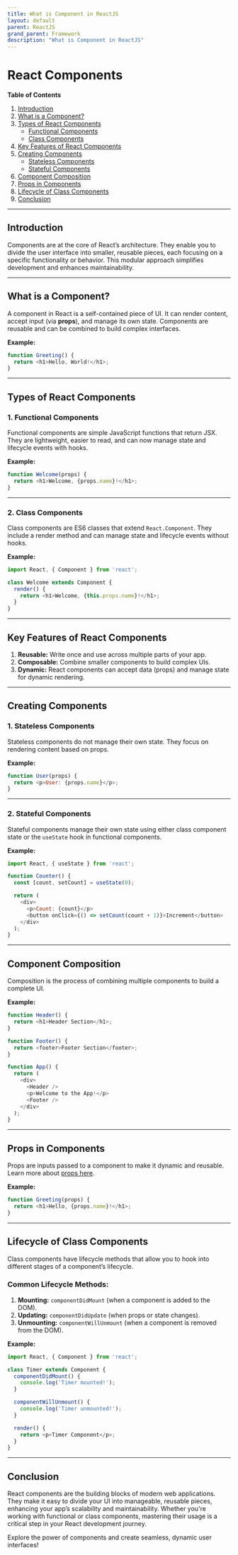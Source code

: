 ```yaml
---
title: What is Component in ReactJS
layout: default
parent: ReactJS
grand_parent: Framework
description: "What is Component in ReactJS"
---
```


# React Components

**Table of Contents**
1. [Introduction](#introduction)
2. [What is a Component?](#what-is-a-component)
3. [Types of React Components](#types-of-react-components)
    - [Functional Components](#1-functional-components)
    - [Class Components](#2-class-components)
4. [Key Features of React Components](#key-features-of-react-components)
5. [Creating Components](#creating-components)
    - [Stateless Components](#1-stateless-components)
    - [Stateful Components](#2-stateful-components)
6. [Component Composition](#component-composition)
7. [Props in Components](#props-in-components)
8. [Lifecycle of Class Components](#lifecycle-of-class-components)
9. [Conclusion](#conclusion)

---

## Introduction
Components are at the core of React’s architecture. They enable you to divide the user interface into smaller, reusable pieces, each focusing on a specific functionality or behavior. This modular approach simplifies development and enhances maintainability.

---

## What is a Component?
A component in React is a self-contained piece of UI. It can render content, accept input (via **props**), and manage its own state. Components are reusable and can be combined to build complex interfaces.

**Example:**
```javascript
function Greeting() {
  return <h1>Hello, World!</h1>;
}
```

---

## Types of React Components

### 1. Functional Components
Functional components are simple JavaScript functions that return JSX. They are lightweight, easier to read, and can now manage state and lifecycle events with hooks.

**Example:**
```javascript
function Welcome(props) {
  return <h1>Welcome, {props.name}!</h1>;
}
```

---

### 2. Class Components
Class components are ES6 classes that extend `React.Component`. They include a render method and can manage state and lifecycle events without hooks.

**Example:**
```javascript
import React, { Component } from 'react';

class Welcome extends Component {
  render() {
    return <h1>Welcome, {this.props.name}!</h1>;
  }
}
```

---

## Key Features of React Components
1. **Reusable:** Write once and use across multiple parts of your app.
2. **Composable:** Combine smaller components to build complex UIs.
3. **Dynamic:** React components can accept data (props) and manage state for dynamic rendering.

---

## Creating Components

### 1. Stateless Components
Stateless components do not manage their own state. They focus on rendering content based on props.

**Example:**
```javascript
function User(props) {
  return <p>User: {props.name}</p>;
}
```

---

### 2. Stateful Components
Stateful components manage their own state using either class component state or the `useState` hook in functional components.

**Example:**
```javascript
import React, { useState } from 'react';

function Counter() {
  const [count, setCount] = useState(0);

  return (
    <div>
      <p>Count: {count}</p>
      <button onClick={() => setCount(count + 1)}>Increment</button>
    </div>
  );
}
```

---

## Component Composition
Composition is the process of combining multiple components to build a complete UI.

**Example:**
```javascript
function Header() {
  return <h1>Header Section</h1>;
}

function Footer() {
  return <footer>Footer Section</footer>;
}

function App() {
  return (
    <div>
      <Header />
      <p>Welcome to the App!</p>
      <Footer />
    </div>
  );
}
```

---

## Props in Components
Props are inputs passed to a component to make it dynamic and reusable. Learn more about [props here](#props-in-react).

**Example:**
```javascript
function Greeting(props) {
  return <h1>Hello, {props.name}!</h1>;
}
```

---

## Lifecycle of Class Components
Class components have lifecycle methods that allow you to hook into different stages of a component’s lifecycle.

### Common Lifecycle Methods:
1. **Mounting:** `componentDidMount` (when a component is added to the DOM).
2. **Updating:** `componentDidUpdate` (when props or state changes).
3. **Unmounting:** `componentWillUnmount` (when a component is removed from the DOM).

**Example:**
```javascript
import React, { Component } from 'react';

class Timer extends Component {
  componentDidMount() {
    console.log('Timer mounted!');
  }

  componentWillUnmount() {
    console.log('Timer unmounted!');
  }

  render() {
    return <p>Timer Component</p>;
  }
}
```

---

## Conclusion
React components are the building blocks of modern web applications. They make it easy to divide your UI into manageable, reusable pieces, enhancing your app’s scalability and maintainability. Whether you're working with functional or class components, mastering their usage is a critical step in your React development journey.

Explore the power of components and create seamless, dynamic user interfaces!  